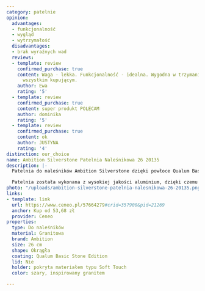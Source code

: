 ```yaml
---
category: patelnie
opinion:
  advantages:
  - funkcjonalność
  - wygląd
  - wytrzymałość
  disadvantages:
  - brak wyraźnych wad
  reviews:
  - template: review
    confirmed_purchase: true
    content: Waga - lekka. Funkcjonalność - idealna. Wygodna w trzymaniu. Polecam
      wszystkim kupującym.
    author: Ewa
    rating: '5'
  - template: review
    confirmed_purchase: true
    content: super produkt POLECAM
    author: dominika
    rating: '5'
  - template: review
    confirmed_purchase: true
    content: ok
    author: JUSTYNA
    rating: '4'
distinction: our_choice
name: Ambition Silverstone Patelnia Naleśnikowa 26 20135
description: |-
  Patelnia do naleśników Ambition Silverstone dzięki powłoce Qualum Basic Stone Edition błyskawicznie się nagrzewa, zużywając do tego znacznie mniej energii niż standardowo. Jest nie tylko praktyczna, ale również wygląda solidnie. Jej unikatowy design inspirowany naturalnym granitem czyni z niej akcesorium domowe idealne na prezent.

  Patelnia została wykonana z wysokiej jakości aluminium, dzięki czemu jest odporna na wszelkie zarysowania i odkształcenia. Wysokość patelni wynosi zaledwie 2,5 cm, co znacznie ułatwia zdejmowanie z niej gotowych, usmażonych naleśników, a jedzenie nie przywiera do jej powierzchni w trakcie smażenia. Rączka patelni została pokryta materiałami typu Soft Touch, co gwarantuje wygodne trzymanie w dłoni. Producent przystosował patelnie do użytku na wszystkich powierzchniach grzewczych - także z uwzględnieniem płyty indukcyjnej.
photo: "/uploads/ambition-silverstone-patelnia-nalesnikowa-26-20135.png"
links:
- template: link
  url: https://www.ceneo.pl/57664279#crid=357900&pid=21269
  anchor: Kup od 53,68 zł
  provider: Ceneo
properties:
  type: Do naleśników
  material: Granitowa
  brand: Ambition
  size: 26 cm
  shape: Okrągła
  coating: Qualum Basic Stone Edition
  lid: Nie
  holder: pokryta materiałem typu Soft Touch
  color: szary, inspirowany granitem

---
```

